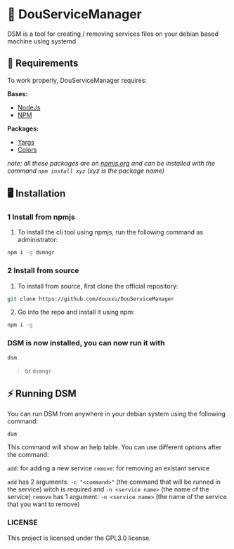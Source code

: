 # 🧰 DouServiceManager

DSM is a tool for creating / removing services files on your debian based machine using systemd

## 📀 Requirements

To work properly, DouServiceManager requires:

**Bases:**
- [NodeJs](https://nodejs.org/en)
- [NPM](https://www.npmjs.com/package/npm)

**Packages:**
- [Yargs](https://yargs.js.org/)
- [Colors](https://www.npmjs.com/package/colors)

*note: all these packages are on [npmjs.org](https://npmjs.com) and can be installed with the command `npm install xyz` (xyz is the package name)*

## 🖥 Installation

### 1 Install from npmjs
1. To install the cli tool using npmjs, run the following command as administrator:
```bash
npm i -g dsmngr
```

### 2 Install from source
1. To install from source, first clone the official repository:
```bash
git clone https://github.com/douxxu/DouServiceManager
```
2. Go into the repo and install it using npm:
```bash
npm i -g
```

### DSM is now installed, you can now run it with
```
dsm
```
> or `dsmngr`

## ⚡️ Running DSM

You can run DSM from anywhere in your debian system using the following command:
```
dsm
```

This command will show an help table. You can use different options after the command:

`add`: for adding a new service 
`remove`: for removing an existant service

`add` has 2 arguments: `-c "<command>"` (the command that will be runned in the service) witch is required and `-n <service name>` (the name of the service)
`remove` has 1 argument: `-n <service name>` (the name of the service that you want to remove)


### LICENSE
This project is licensed under the GPL3.0 license.